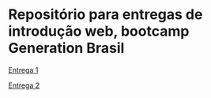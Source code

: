 # Repositório para entregas de introdução web, bootcamp Generation Brasil

[Entrega 1](./html01)

[Entrega 2](./html02)
